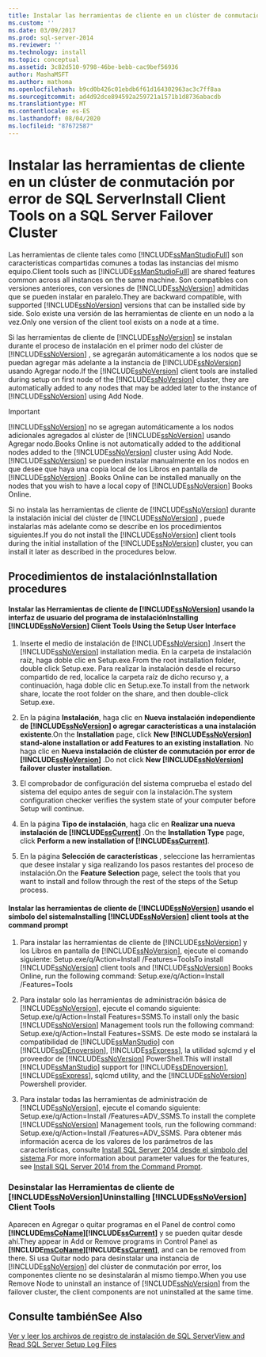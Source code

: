 ```yaml
---
title: Instalar las herramientas de cliente en un clúster de conmutación por error de SQL Server | Microsoft Docs
ms.custom: ''
ms.date: 03/09/2017
ms.prod: sql-server-2014
ms.reviewer: ''
ms.technology: install
ms.topic: conceptual
ms.assetid: 3c82d510-9798-46be-bebb-cac9bef56936
author: MashaMSFT
ms.author: mathoma
ms.openlocfilehash: b9cd0b426c01ebdb6f61d164302963ac3c7ff8aa
ms.sourcegitcommit: ad4d92dce894592a259721a1571b1d8736abacdb
ms.translationtype: MT
ms.contentlocale: es-ES
ms.lasthandoff: 08/04/2020
ms.locfileid: "87672587"
---
```

# <a name="install-client-tools-on-a-sql-server-failover-cluster"></a><span data-ttu-id="3cae2-102">Instalar las herramientas de cliente en un clúster de conmutación por error de SQL Server</span><span class="sxs-lookup"><span data-stu-id="3cae2-102">Install Client Tools on a SQL Server Failover Cluster</span></span>
  <span data-ttu-id="3cae2-103">Las herramientas de cliente tales como [!INCLUDE[ssManStudioFull](../../../includes/ssmanstudiofull-md.md)] son características compartidas comunes a todas las instancias del mismo equipo.</span><span class="sxs-lookup"><span data-stu-id="3cae2-103">Client tools such as [!INCLUDE[ssManStudioFull](../../../includes/ssmanstudiofull-md.md)] are shared features common across all instances on the same machine.</span></span> <span data-ttu-id="3cae2-104">Son compatibles con versiones anteriores, con versiones de [!INCLUDE[ssNoVersion](../../../includes/ssnoversion-md.md)] admitidas que se pueden instalar en paralelo.</span><span class="sxs-lookup"><span data-stu-id="3cae2-104">They are backward compatible, with supported [!INCLUDE[ssNoVersion](../../../includes/ssnoversion-md.md)] versions that can be installed side by side.</span></span> <span data-ttu-id="3cae2-105">Solo existe una versión de las herramientas de cliente en un nodo a la vez.</span><span class="sxs-lookup"><span data-stu-id="3cae2-105">Only one version of the client tool exists on a node at a time.</span></span>  
  
 <span data-ttu-id="3cae2-106">Si las herramientas de cliente de [!INCLUDE[ssNoVersion](../../../includes/ssnoversion-md.md)] se instalan durante el proceso de instalación en el primer nodo del clúster de [!INCLUDE[ssNoVersion](../../../includes/ssnoversion-md.md)] , se agregarán automáticamente a los nodos que se puedan agregar más adelante a la instancia de [!INCLUDE[ssNoVersion](../../../includes/ssnoversion-md.md)] usando Agregar nodo.</span><span class="sxs-lookup"><span data-stu-id="3cae2-106">If the [!INCLUDE[ssNoVersion](../../../includes/ssnoversion-md.md)] client tools are installed during setup on first node of the [!INCLUDE[ssNoVersion](../../../includes/ssnoversion-md.md)] cluster, they are automatically added to any nodes that may be added later to the instance of [!INCLUDE[ssNoVersion](../../../includes/ssnoversion-md.md)] using Add Node.</span></span>  
  
> [!IMPORTANT]  
>  [!INCLUDE[ssNoVersion](../../../includes/ssnoversion-md.md)] <span data-ttu-id="3cae2-107">no se agregan automáticamente a los nodos adicionales agregados al clúster de [!INCLUDE[ssNoVersion](../../../includes/ssnoversion-md.md)] usando Agregar nodo.</span><span class="sxs-lookup"><span data-stu-id="3cae2-107">Books Online is not automatically added to the additional nodes added to the [!INCLUDE[ssNoVersion](../../../includes/ssnoversion-md.md)] cluster using Add Node.</span></span> [!INCLUDE[ssNoVersion](../../../includes/ssnoversion-md.md)] <span data-ttu-id="3cae2-108">se pueden instalar manualmente en los nodos en que desee que haya una copia local de los Libros en pantalla de [!INCLUDE[ssNoVersion](../../../includes/ssnoversion-md.md)] .</span><span class="sxs-lookup"><span data-stu-id="3cae2-108">Books Online can be installed manually on the nodes that you wish to have a local copy of [!INCLUDE[ssNoVersion](../../../includes/ssnoversion-md.md)] Books Online.</span></span>  
  
 <span data-ttu-id="3cae2-109">Si no instala las herramientas de cliente de [!INCLUDE[ssNoVersion](../../../includes/ssnoversion-md.md)] durante la instalación inicial del clúster de [!INCLUDE[ssNoVersion](../../../includes/ssnoversion-md.md)] , puede instalarlas más adelante como se describe en los procedimientos siguientes.</span><span class="sxs-lookup"><span data-stu-id="3cae2-109">If you do not install the [!INCLUDE[ssNoVersion](../../../includes/ssnoversion-md.md)] client tools during the initial installation of the [!INCLUDE[ssNoVersion](../../../includes/ssnoversion-md.md)] cluster, you can install it later as described in the procedures below.</span></span>  
  
## <a name="installation-procedures"></a><span data-ttu-id="3cae2-110">Procedimientos de instalación</span><span class="sxs-lookup"><span data-stu-id="3cae2-110">Installation procedures</span></span>  
  
#### <a name="installing-ssnoversion-client-tools-using-the-setup-user-interface"></a><span data-ttu-id="3cae2-111">Instalar las Herramientas de cliente de [!INCLUDE[ssNoVersion](../../../includes/ssnoversion-md.md)] usando la interfaz de usuario del programa de instalación</span><span class="sxs-lookup"><span data-stu-id="3cae2-111">Installing [!INCLUDE[ssNoVersion](../../../includes/ssnoversion-md.md)] Client Tools Using the Setup User Interface</span></span>  
  
1.  <span data-ttu-id="3cae2-112">Inserte el medio de instalación de [!INCLUDE[ssNoVersion](../../../includes/ssnoversion-md.md)] .</span><span class="sxs-lookup"><span data-stu-id="3cae2-112">Insert the [!INCLUDE[ssNoVersion](../../../includes/ssnoversion-md.md)] installation media.</span></span> <span data-ttu-id="3cae2-113">En la carpeta de instalación raíz, haga doble clic en Setup.exe.</span><span class="sxs-lookup"><span data-stu-id="3cae2-113">From the root installation folder, double click Setup.exe.</span></span> <span data-ttu-id="3cae2-114">Para realizar la instalación desde el recurso compartido de red, localice la carpeta raíz de dicho recurso y, a continuación, haga doble clic en Setup.exe.</span><span class="sxs-lookup"><span data-stu-id="3cae2-114">To install from the network share, locate the root folder on the share, and then double-click Setup.exe.</span></span>  
  
2.  <span data-ttu-id="3cae2-115">En la página **Instalación**, haga clic en **Nueva instalación independiente de [!INCLUDE[ssNoVersion](../../../includes/ssnoversion-md.md)] o agregar características a una instalación existente**.</span><span class="sxs-lookup"><span data-stu-id="3cae2-115">On the **Installation** page, click **New [!INCLUDE[ssNoVersion](../../../includes/ssnoversion-md.md)] stand-alone installation or add Features to an existing installation**.</span></span> <span data-ttu-id="3cae2-116">No haga clic en **Nueva instalación de clúster de conmutación por error de [!INCLUDE[ssNoVersion](../../../includes/ssnoversion-md.md)]** .</span><span class="sxs-lookup"><span data-stu-id="3cae2-116">Do not click **New [!INCLUDE[ssNoVersion](../../../includes/ssnoversion-md.md)] failover cluster installation**.</span></span>  
  
3.  <span data-ttu-id="3cae2-117">El comprobador de configuración del sistema comprueba el estado del sistema del equipo antes de seguir con la instalación.</span><span class="sxs-lookup"><span data-stu-id="3cae2-117">The system configuration checker verifies the system state of your computer before Setup will continue.</span></span>  
  
4.  <span data-ttu-id="3cae2-118">En la página **Tipo de instalación**, haga clic en **Realizar una nueva instalación de [!INCLUDE[ssCurrent](../../../includes/sscurrent-md.md)]** .</span><span class="sxs-lookup"><span data-stu-id="3cae2-118">On the **Installation Type** page, click **Perform a new installation of [!INCLUDE[ssCurrent](../../../includes/sscurrent-md.md)]**.</span></span>  
  
5.  <span data-ttu-id="3cae2-119">En la página **Selección de características** , seleccione las herramientas que desee instalar y siga realizando los pasos restantes del proceso de instalación.</span><span class="sxs-lookup"><span data-stu-id="3cae2-119">On the **Feature Selection** page, select the tools that you want to install and follow through the rest of the steps of the Setup process.</span></span>  
  
#### <a name="installing-ssnoversion-client-tools-at-the-command-prompt"></a><span data-ttu-id="3cae2-120">Instalar las herramientas de cliente de [!INCLUDE[ssNoVersion](../../../includes/ssnoversion-md.md)] usando el símbolo del sistema</span><span class="sxs-lookup"><span data-stu-id="3cae2-120">Installing [!INCLUDE[ssNoVersion](../../../includes/ssnoversion-md.md)] client tools at the command prompt</span></span>  
  
1.  <span data-ttu-id="3cae2-121">Para instalar las herramientas de cliente de [!INCLUDE[ssNoVersion](../../../includes/ssnoversion-md.md)] y los Libros en pantalla de [!INCLUDE[ssNoVersion](../../../includes/ssnoversion-md.md)], ejecute el comando siguiente: Setup.exe/q/Action=Install /Features=Tools</span><span class="sxs-lookup"><span data-stu-id="3cae2-121">To install [!INCLUDE[ssNoVersion](../../../includes/ssnoversion-md.md)] client tools and [!INCLUDE[ssNoVersion](../../../includes/ssnoversion-md.md)] Books Online, run the following command: Setup.exe/q/Action=Install /Features=Tools</span></span>  
  
2.  <span data-ttu-id="3cae2-122">Para instalar solo las herramientas de administración básica de [!INCLUDE[ssNoVersion](../../../includes/ssnoversion-md.md)], ejecute el comando siguiente: Setup.exe/q/Action=Install Features=SSMS.</span><span class="sxs-lookup"><span data-stu-id="3cae2-122">To install only the basic [!INCLUDE[ssNoVersion](../../../includes/ssnoversion-md.md)] Management tools run the following command: Setup.exe/q/Action=Install Features=SSMS.</span></span> <span data-ttu-id="3cae2-123">De este modo se instalará la compatibilidad de [!INCLUDE[ssManStudio](../../../includes/ssmanstudio-md.md)] con [!INCLUDE[ssDEnoversion](../../../includes/ssdenoversion-md.md)], [!INCLUDE[ssExpress](../../../includes/ssexpress-md.md)], la utilidad sqlcmd y el proveedor de [!INCLUDE[ssNoVersion](../../../includes/ssnoversion-md.md)] PowerShell.</span><span class="sxs-lookup"><span data-stu-id="3cae2-123">This will install [!INCLUDE[ssManStudio](../../../includes/ssmanstudio-md.md)] support for [!INCLUDE[ssDEnoversion](../../../includes/ssdenoversion-md.md)], [!INCLUDE[ssExpress](../../../includes/ssexpress-md.md)], sqlcmd utility, and the [!INCLUDE[ssNoVersion](../../../includes/ssnoversion-md.md)] Powershell provider.</span></span>  
  
3.  <span data-ttu-id="3cae2-124">Para instalar todas las herramientas de administración de [!INCLUDE[ssNoVersion](../../../includes/ssnoversion-md.md)], ejecute el comando siguiente: Setup.exe/q/Action=Install /Features=ADV_SSMS.</span><span class="sxs-lookup"><span data-stu-id="3cae2-124">To install the complete [!INCLUDE[ssNoVersion](../../../includes/ssnoversion-md.md)] Management tools, run the following command: Setup.exe/q/Action=Install /Features=ADV_SSMS.</span></span> <span data-ttu-id="3cae2-125">Para obtener más información acerca de los valores de los parámetros de las características, consulte [Install SQL Server 2014 desde el símbolo del sistema](../../../database-engine/install-windows/install-sql-server-from-the-command-prompt.md).</span><span class="sxs-lookup"><span data-stu-id="3cae2-125">For more information about parameter values for the features, see [Install SQL Server 2014 from the Command Prompt](../../../database-engine/install-windows/install-sql-server-from-the-command-prompt.md).</span></span>  
  
### <a name="uninstalling-ssnoversion-client-tools"></a><span data-ttu-id="3cae2-126">Desinstalar las Herramientas de cliente de [!INCLUDE[ssNoVersion](../../../includes/ssnoversion-md.md)]</span><span class="sxs-lookup"><span data-stu-id="3cae2-126">Uninstalling [!INCLUDE[ssNoVersion](../../../includes/ssnoversion-md.md)] Client Tools</span></span>  
 <span data-ttu-id="3cae2-127">Aparecen en Agregar o quitar programas en el Panel de control como **[!INCLUDE[msCoName](../../../includes/msconame-md.md)][!INCLUDE[ssCurrent](../../../includes/sscurrent-md.md)]** y se pueden quitar desde ahí.</span><span class="sxs-lookup"><span data-stu-id="3cae2-127">They appear in Add or Remove programs in Control Panel as **[!INCLUDE[msCoName](../../../includes/msconame-md.md)][!INCLUDE[ssCurrent](../../../includes/sscurrent-md.md)]**, and can be removed from there.</span></span> <span data-ttu-id="3cae2-128">Si usa Quitar nodo para desinstalar una instancia de [!INCLUDE[ssNoVersion](../../../includes/ssnoversion-md.md)] del clúster de conmutación por error, los componentes cliente no se desinstalarán al mismo tiempo.</span><span class="sxs-lookup"><span data-stu-id="3cae2-128">When you use Remove Node to uninstall an instance of [!INCLUDE[ssNoVersion](../../../includes/ssnoversion-md.md)] from the failover cluster, the client components are not uninstalled at the same time.</span></span>  
  
## <a name="see-also"></a><span data-ttu-id="3cae2-129">Consulte también</span><span class="sxs-lookup"><span data-stu-id="3cae2-129">See Also</span></span>  
 [<span data-ttu-id="3cae2-130">Ver y leer los archivos de registro de instalación de SQL Server</span><span class="sxs-lookup"><span data-stu-id="3cae2-130">View and Read SQL Server Setup Log Files</span></span>](../../../database-engine/install-windows/view-and-read-sql-server-setup-log-files.md)  
  
  
